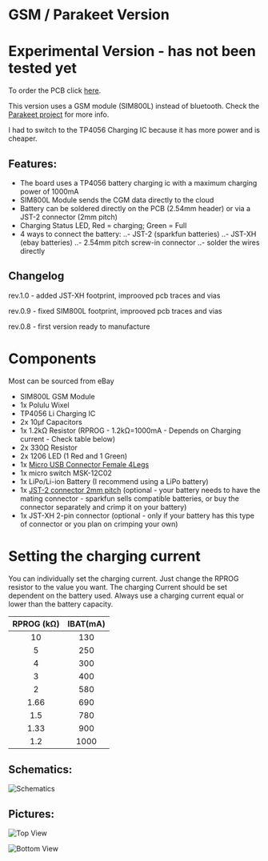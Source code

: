 # GSM / Parakeet Version

# Experimental Version - has not been tested yet
To order the PCB click [here](https://oshpark.com/shared_projects/pyIarV64).

This version uses a GSM module (SIM800L) instead of bluetooth. Check the [Parakeet project](https://jamorham.github.io/) for more info.

I had to switch to the TP4056 Charging IC because it has more power and is cheaper.


## Features:

- The board uses a TP4056 battery charging ic with a maximum charging power of 1000mA
- SIM800L Module sends the CGM data directly to the cloud
- Battery can be soldered directly on the PCB (2.54mm header) or via a JST-2 connector (2mm pitch)
- Charging Status LED, Red = charging; Green = Full
- 4 ways to connect the battery: 
..- JST-2 (sparkfun batteries)
..- JST-XH (ebay batteries)
..- 2.54mm pitch screw-in connector
..- solder the wires directly

## Changelog
rev.1.0 - added JST-XH footprint, improoved pcb traces and vias

rev.0.9 - fixed SIM800L footprint, improoved pcb traces and vias

rev.0.8 - first version ready to manufacture


# Components


Most can be sourced from eBay


- SIM800L GSM Module
- 1x Polulu Wixel
- TP4056 Li Charging IC
- 2x 10μf Capacitors
- 1x 1.2kΩ Resistor (RPROG - 1.2kΩ=1000mA - Depends on Charging current - Check table below)
- 2x 330Ω Resistor
- 2x 1206 LED (1 Red and 1 Green)
- 1x [Micro USB Connector Female 4Legs](http://www.ebay.com/itm/10Pcs-Micro-USB-Type-B-Female-Socket-4-Vertical-Legs-For-Solder-Connectors-/351570406777?hash=item51db3aad79:g:UUwAAOSwu-BWOscw)
- 1x micro switch MSK-12C02
- 1x LiPo/Li-ion Battery (I recommend using a LiPo battery)
- 1x [JST-2 connector 2mm pitch](https://www.sparkfun.com/products/8612) (optional - your battery needs to have the mating connector - sparkfun sells compatible batteries, or buy the connector separately and crimp it on your battery)
- 1x JST-XH 2-pin connector (optional - only if your battery has this type of connector or you plan on crimping your own)

# Setting the charging current

You can individually set the charging current. Just change the RPROG resistor to the value you want.
The charging Current should be set dependent on the battery used. Always use a charging current equal or lower than the battery capacity.

|RPROG (kΩ)|IBAT(mA)| 
|:--------:|:------:|
|10        |130     |
|5         |250     |
|4         |300     |
|3         |400     |
|2         |580     |
|1.66      |690     |
|1.5       |780     |
|1.33      |900     |
|1.2       |1000    |


## Schematics:

![Schematics](https://github.com/mzst123/Xdrip-Lipo-Board/blob/master/Other%20Versions/GSM-Parakeet/img_parakeet-sch.png)


## Pictures:


![Top View](https://644db4de3505c40a0444-327723bce298e3ff5813fb42baeefbaa.ssl.cf1.rackcdn.com/4a49c66479cc872754cc7636690bfe43.png)


![Bottom View](https://644db4de3505c40a0444-327723bce298e3ff5813fb42baeefbaa.ssl.cf1.rackcdn.com/ba2c8e37a4952ce03b12c1a464a7485f.png)
